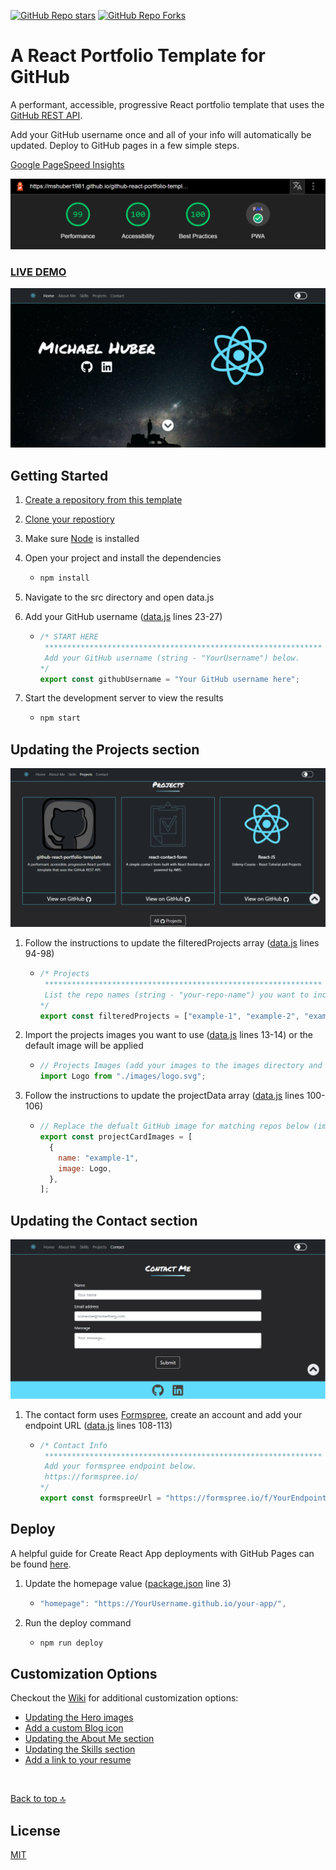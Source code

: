 [![GitHub Repo stars](https://img.shields.io/github/stars/mshuber1981/github-react-portfolio-template?color=%2361dbfb&style=for-the-badge&logo=github)](https://github.com/mshuber1981/github-react-portfolio-template/stargazers/) [![GitHub Repo Forks](https://img.shields.io/github/forks/mshuber1981/github-react-portfolio-template?color=%2361dbfb&style=for-the-badge&logo=github&label=Forks)](https://github.com/mshuber1981/github-react-portfolio-template/network/members)

# A React Portfolio Template for GitHub


A performant, accessible, progressive React portfolio template that uses the [GitHub REST API](https://docs.github.com/en/free-pro-team@latest/rest).

Add your GitHub username once and all of your info will automatically be updated. Deploy to GitHub pages in a few simple steps.

[Google PageSpeed Insights](https://developers.google.com/speed/pagespeed/insights/)

![Page Speed](/README_images/speed.png)

### <a href="https://mshuber1981.github.io/github-react-portfolio-template/#/">LIVE DEMO</a>

![Project Preview](/README_images/preview.png)

## Getting Started

1. [Create a repository from this template](https://docs.github.com/en/repositories/creating-and-managing-repositories/creating-a-repository-from-a-template)
1. [Clone your repostiory](https://developers.google.com/speed/pagespeed/insights/)
1. Make sure [Node](https://nodejs.org/en/) is installed
1. Open your project and install the dependencies

   - ```bash
     npm install
     ```

1. Navigate to the src directory and open data.js
1. Add your GitHub username ([data.js](https://github.com/mshuber1981/github-react-portfolio-template/blob/0133fcc02ab048fefcf73825d02385ffe27c3721/src/data.js#L23) lines 23-27)

   - ```javascript
     /* START HERE
      ************************************************************** 
      Add your GitHub username (string - "YourUsername") below.
     */
     export const githubUsername = "Your GitHub username here";
     ```

1. Start the development server to view the results

   - ```bash
     npm start
     ```

## Updating the Projects section

![Projects Preview](/README_images/projects.png)

1. Follow the instructions to update the filteredProjects array ([data.js](https://github.com/mshuber1981/github-react-portfolio-template/blob/0133fcc02ab048fefcf73825d02385ffe27c3721/src/data.js#L94) lines 94-98)

   - ```javascript
     /* Projects
      ************************************************************** 
      List the repo names (string - "your-repo-name") you want to include (they will be sorted alphabetically). If empty, only the first 3 will be included.
     */
     export const filteredProjects = ["example-1", "example-2", "example-3"];
     ```

1. Import the projects images you want to use ([data.js](https://github.com/mshuber1981/github-react-portfolio-template/blob/0133fcc02ab048fefcf73825d02385ffe27c3721/src/data.js#L13) lines 13-14) or the default image will be applied

   - ```javascript
     // Projects Images (add your images to the images directory and import below)
     import Logo from "./images/logo.svg";
     ```

1. Follow the instructions to update the projectData array ([data.js](https://github.com/mshuber1981/github-react-portfolio-template/blob/0133fcc02ab048fefcf73825d02385ffe27c3721/src/data.js#L100) lines 100-106)

   - ```javascript
     // Replace the defualt GitHub image for matching repos below (images imported above - lines 13-14)
     export const projectCardImages = [
       {
         name: "example-1",
         image: Logo,
       },
     ];
     ```

## Updating the Contact section

![Contact Preview](/README_images/contact.png)

1. The contact form uses [Formspree](https://formspree.io/), create an account and add your endpoint URL ([data.js](https://github.com/mshuber1981/github-react-portfolio-template/blob/0133fcc02ab048fefcf73825d02385ffe27c3721/src/data.js#L108) lines 108-113)

   - ```javascript
     /* Contact Info
      ************************************************************** 
      Add your formspree endpoint below.
      https://formspree.io/
     */
     export const formspreeUrl = "https://formspree.io/f/YourEndpoint";
     ```

## Deploy

A helpful guide for Create React App deployments with GitHub Pages can be found [here](https://create-react-app.dev/docs/deployment#github-pages).

1. Update the homepage value ([package.json](https://github.com/mshuber1981/github-react-portfolio-template/blob/0133fcc02ab048fefcf73825d02385ffe27c3721/package.json#L3) line 3)

   - ```javascript
     "homepage": "https://YourUsername.github.io/your-app/",
     ```

1. Run the deploy command

   - ```bash
     npm run deploy
     ```

## Customization Options

Checkout the [Wiki](https://github.com/mshuber1981/github-react-portfolio-template/wiki) for additional customization options:

- [Updating the Hero images](https://github.com/mshuber1981/github-react-portfolio-template/wiki/Updating-the-Hero-images)
- [Add a custom Blog icon](https://github.com/mshuber1981/github-react-portfolio-template/wiki/Updating-the-Hero-images#add-a-custom-blog-icon)
- [Updating the About Me section](https://github.com/mshuber1981/github-react-portfolio-template/wiki/Updating-the-About-Me-section)
- [Updating the Skills section](https://github.com/mshuber1981/github-react-portfolio-template/wiki/Updating-the-Skills-section)
- [Add a link to your resume](https://github.com/mshuber1981/github-react-portfolio-template/wiki/Updating-the-Skills-section#add-a-link-to-your-resume)

<br />

[Back to top :top:](#a-react-portfolio-template-for-github)

## License

[MIT](https://choosealicense.com/licenses/mit/)
